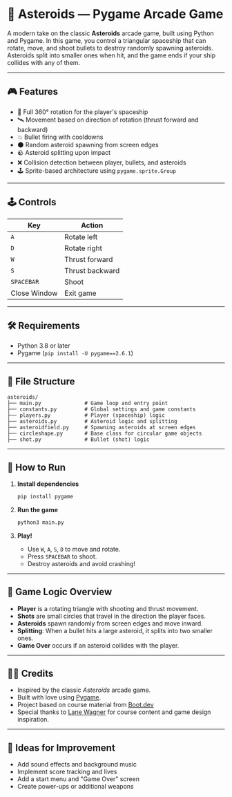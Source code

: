 # 🚀 Asteroids — Pygame Arcade Game

A modern take on the classic **Asteroids** arcade game, built using Python and Pygame. In this game, you control a triangular spaceship that can rotate, move, and shoot bullets to destroy randomly spawning asteroids. Asteroids split into smaller ones when hit, and the game ends if your ship collides with any of them.

---

## 🎮 Features

- 🔄 Full 360° rotation for the player's spaceship  
- 🛰️ Movement based on direction of rotation (thrust forward and backward)  
- 💥 Bullet firing with cooldowns  
- 🌑 Random asteroid spawning from screen edges  
- 🪨 Asteroid splitting upon impact  
- ❌ Collision detection between player, bullets, and asteroids  
- 🕹️ Sprite-based architecture using `pygame.sprite.Group`

---

## 🕹️ Controls

| Key        | Action                  |
|------------|-------------------------|
| `A`        | Rotate left             |
| `D`        | Rotate right            |
| `W`        | Thrust forward          |
| `S`        | Thrust backward         |
| `SPACEBAR` | Shoot                   |
| Close Window | Exit game     |

---

## 🛠️ Requirements

- Python 3.8 or later  
- Pygame (`pip install -U pygame==2.6.1`)

---

## 📁 File Structure

```
asteroids/
├── main.py              # Game loop and entry point
├── constants.py         # Global settings and game constants
├── players.py           # Player (spaceship) logic
├── asteroids.py         # Asteroid logic and splitting
├── asteroidfield.py     # Spawning asteroids at screen edges
├── circleshape.py       # Base class for circular game objects
├── shot.py              # Bullet (shot) logic
```

---

## 🚀 How to Run

1. **Install dependencies**
   ```bash
   pip install pygame
   ```

2. **Run the game**
   ```bash
   python3 main.py
   ```

3. **Play!**
   - Use `W`, `A`, `S`, `D` to move and rotate.
   - Press `SPACEBAR` to shoot.
   - Destroy asteroids and avoid crashing!

---

## 📌 Game Logic Overview

- **Player** is a rotating triangle with shooting and thrust movement.  
- **Shots** are small circles that travel in the direction the player faces.  
- **Asteroids** spawn randomly from screen edges and move inward.  
- **Splitting**: When a bullet hits a large asteroid, it splits into two smaller ones.  
- **Game Over** occurs if an asteroid collides with the player.

---

## 👨‍💻 Credits

- Inspired by the classic *Asteroids* arcade game.  
- Built with love using [Pygame](https://www.pygame.org/).  
- Project based on course material from [Boot.dev](https://boot.dev/)  
- Special thanks to [Lane Wagner](https://www.linkedin.com/in/wagslane/) for course content and game design inspiration.

---

## 🧠 Ideas for Improvement

- Add sound effects and background music  
- Implement score tracking and lives  
- Add a start menu and "Game Over" screen  
- Create power-ups or additional weapons
